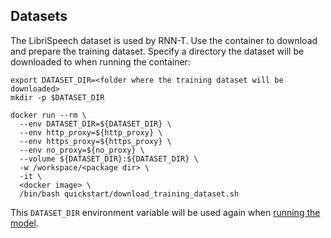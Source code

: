 ## Datasets

The LibriSpeech dataset is used by RNN-T. Use the <model name> <mode> container
to download and prepare the training dataset. Specify a directory the dataset will be
downloaded to when running the container:

```
export DATASET_DIR=<folder where the training dataset will be downloaded>
mkdir -p $DATASET_DIR

docker run --rm \
  --env DATASET_DIR=${DATASET_DIR} \
  --env http_proxy=${http_proxy} \
  --env https_proxy=${https_proxy} \
  --env no_proxy=${no_proxy} \
  --volume ${DATASET_DIR}:${DATASET_DIR} \
  -w /workspace/<package dir> \
  -it \
  <docker image> \
  /bin/bash quickstart/download_training_dataset.sh
```

This `DATASET_DIR` environment variable will be used again when
[running the model](#run-the-model).
